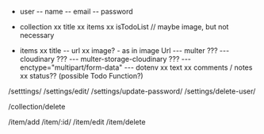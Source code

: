 <!-- Models -->

- user
  -- name
  -- email
  -- password

- collection
  xx title
  xx items
  xx isTodoList
  // maybe image, but not necessary

- items
  xx title
  -- url
  xx image? - as in image Url
  --- multer ???
  --- cloudinary ???
  --- multer-storage-cloudinary ???
  --- enctype="multipart/form-data"
  --- dotenv
  xx text
  xx comments / notes
  xx status?? (possible Todo Function?)

<!-- Routes -->

<!-- /Home -->

/setttings/
/settings/edit/
/settings/update-password/
/settings/delete-user/

<!-- /collection/all -->
<!-- /collection/:id/ -->
<!-- /collection/add -->
<!-- /collection/edit -->

/collection/delete

/item/add
/item/:id/
/item/edit
/item/delete
